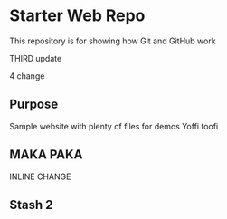 # Starter Web Repo

This repository is for showing how Git and GitHub work

THIRD update

4 change

## Purpose

Sample website with plenty of files for demos
Yoffi toofi


## MAKA PAKA

INLINE CHANGE


## Stash 2
